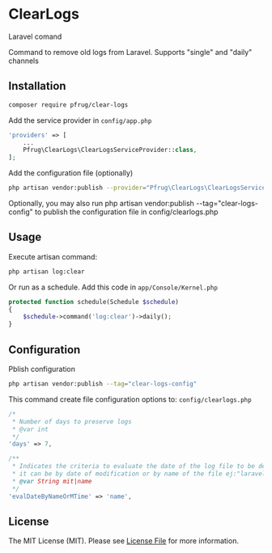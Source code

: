 # ClearLogs
Laravel comand 

Command to remove old logs from Laravel. Supports "single" and "daily" channels

## Installation
``` sh
composer require pfrug/clear-logs
```

Add the service provider in `config/app.php`
```php
'providers' => [
    ...
    Pfrug\ClearLogs\ClearLogsServiceProvider::class,
];
```
Add the configuration file (optionally)
``` sh
php artisan vendor:publish --provider="Pfrug\ClearLogs\ClearLogsServiceProvider"
```
Optionally, you may also run php artisan vendor:publish --tag="clear-logs-config" to publish the configuration file in config/clearlogs.php 

## Usage
Execute artisan command:
``` sh
php artisan log:clear
``` 

Or run as a schedule.  Add this code in `app/Console/Kernel.php`

``` php
protected function schedule(Schedule $schedule)
{
    $schedule->command('log:clear')->daily();
}
```

## Configuration

Pblish configuration

```sh
php artisan vendor:publish --tag="clear-logs-config"
```

This command create file configuration options to: `config/clearlogs.php`
```php
/*
 * Number of days to preserve logs
 * @var int
 */
'days' => 7,

/**
 * Indicates the criteria to evaluate the date of the log file to be deleted.
 * it can be by date of modification or by name of the file ej:"laravel-2022-05-22.log"
 * @var String mit|name
 */
'evalDateByNameOrMTime' => 'name',
```

## License

The MIT License (MIT). Please see [License File](LICENSE.md) for more information.

